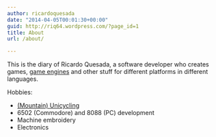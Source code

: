 ```yaml
---
author: ricardoquesada
date: "2014-04-05T00:01:30+00:00"
guid: http://riq64.wordpress.com/?page_id=1
title: About
url: /about/

---
```


This is the diary of Ricardo Quesada, a software developer who creates
games, [game engines][cocos2d]
and other stuff for different platforms in different languages.

Hobbies:

- [(Mountain) Unicycling](http://berkeleyunicycling.org/)
- 6502 (Commodore) and 8088 (PC) development
- Machine embroidery
- Electronics

[cocos2d]: https://en.wikipedia.org/wiki/Cocos2d